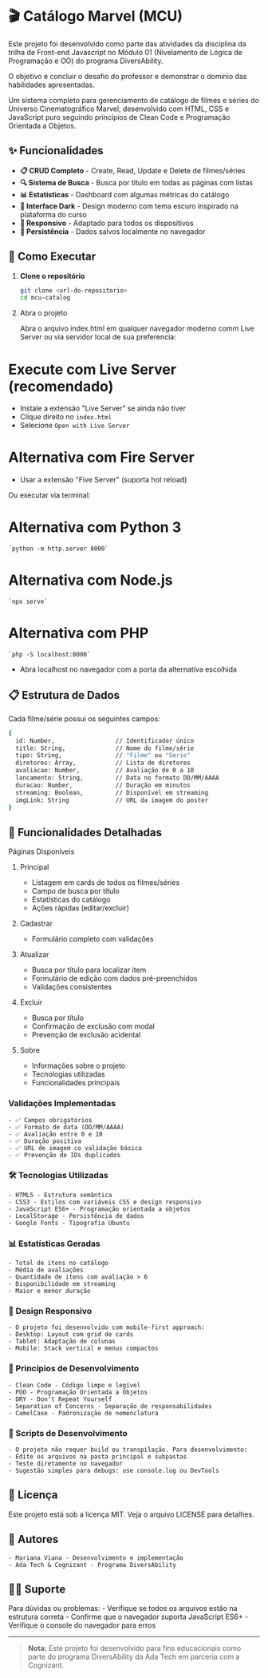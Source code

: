 # 🎬 Catálogo Marvel (MCU)
Este projeto foi desenvolvido como parte das atividades da disciplina da trilha de Front-end Javascript no Módulo 01 (Nivelamento de Lógica de Programação e OO) do programa DiversAbility.

O objetivo é concluir o desafio do professor e demonstrar o domínio das habilidades apresentadas.

Um sistema completo para gerenciamento de catálogo de filmes e séries do Universo Cinematográfico Marvel, desenvolvido com HTML, CSS e JavaScript puro seguindo princípios de Clean Code e Programação Orientada a Objetos.

## ✨ Funcionalidades

- **📋 CRUD Completo** - Create, Read, Update e Delete de filmes/séries
- **🔍 Sistema de Busca** - Busca por título em todas as páginas com listas
- **📊 Estatísticas** - Dashboard com algumas métricas do catálogo
- **🎨 Interface Dark** - Design moderno com tema escuro inspirado na plataforma do curso
- **📱 Responsivo** - Adaptado para todos os dispositivos
- **💾 Persistência** - Dados salvos localmente no navegador

## 🚀 Como Executar

1. **Clone o repositório**
   ```bash
   git clone <url-do-repositorio>
   cd mcu-catalog

2. Abra o projeto

    Abra o arquivo index.html em qualquer navegador moderno comm  Live Server ou via servidor local de sua preferencia:

# Execute com Live Server  (recomendado)
- Instale a extensão "Live Server" se ainda não tiver
- Clique direito no `index.html`
- Selecione `Open with Live Server`

# Alternativa com Fire Server
- Usar a extensão "Five Server" (suporta hot reload)

Ou executar via terminal:

# Alternativa com Python 3
    `python -m http.server 8000`

# Alternativa com Node.js
    `npx serve`

# Alternativa com PHP
    `php -S localhost:8000`

- Abra localhost no navegador com a porta da alternativa escolhida

## 📋 Estrutura de Dados

Cada filme/série possui os seguintes campos:

```bash
{
  id: Number,                 // Identificador único
  title: String,              // Nome do filme/série
  tipo: String,               // "Filme" ou "Serie"
  diretores: Array,           // Lista de diretores
  avaliacao: Number,          // Avaliação de 0 a 10
  lancamento: String,         // Data no formato DD/MM/AAAA
  duracao: Number,            // Duração em minutos
  streaming: Boolean,         // Disponível em streaming
  imgLink: String             // URL da imagem do poster
}
```

## 🎯 Funcionalidades Detalhadas
Páginas Disponíveis

1. Principal
    - Listagem em cards de todos os filmes/séries
    - Campo de busca por título
    - Estatísticas do catálogo
    - Ações rápidas (editar/excluir)

2. Cadastrar
    - Formulário completo com validações

3. Atualizar
    - Busca por título para localizar item
    - Formulário de edição com dados pré-preenchidos
    - Validações consistentes

4. Excluir
    - Busca por título
    - Confirmação de exclusão com modal
    - Prevenção de exclusão acidental

5. Sobre
    - Informações sobre o projeto
    - Tecnologias utilizadas
    - Funcionalidades principais

### Validações Implementadas
    - ✅ Campos obrigatórios
    - ✅ Formato de data (DD/MM/AAAA)
    - ✅ Avaliação entre 0 e 10
    - ✅ Duração positiva
    - ✅ URL de imagem co validação básica
    - ✅ Prevenção de IDs duplicados

### 🛠️ Tecnologias Utilizadas
    - HTML5 - Estrutura semântica
    - CSS3 - Estilos com variáveis CSS e design responsivo
    - JavaScript ES6+ - Programação orientada a objetos
    - LocalStorage - Persistência de dados
    - Google Fonts - Tipografia Ubuntu

### 📊 Estatísticas Geradas
    - Total de itens no catálogo
    - Média de avaliações
    - Quantidade de itens com avaliação > 6
    - Disponibilidade em streaming
    - Maior e menor duração

### 🎨 Design Responsivo
    - O projeto foi desenvolvido com mobile-first approach:
    - Desktop: Layout com grid de cards
    - Tablet: Adaptação de colunas
    - Mobile: Stack vertical e menus compactos

### 🔧 Princípios de Desenvolvimento
    - Clean Code - Código limpo e legível
    - POO - Programação Orientada a Objetos
    - DRY - Don't Repeat Yourself
    - Separation of Concerns - Separação de responsabilidades
    - CamelCase - Padronização de nomenclatura

### 📝 Scripts de Desenvolvimento

    - O projeto não requer build ou transpilação. Para desenvolvimento:
    - Edite os arquivos na pasta principal e subpastas
    - Teste diretamente no navegador
    - Sugestão simples para debugs: use console.log ou DevTools

## 📄 Licença

Este projeto está sob a licença MIT. Veja o arquivo LICENSE para detalhes.

## 👥 Autores
    - Mariana Viana - Desenvolvimento e implementação
    - Ada Tech & Cognizant - Programa DiversAbility

## 🙋‍♂️ Suporte

Para dúvidas ou problemas:
    - Verifique se todos os arquivos estão na estrutura correta
    - Confirme que o navegador suporta JavaScript ES6+
    - Verifique o console do navegador para erros

______________________

> **Nota:** Este projeto foi desenvolvido para fins educacionais como parte do programa DiversAbility da Ada Tech em parceria com a Cognizant.
